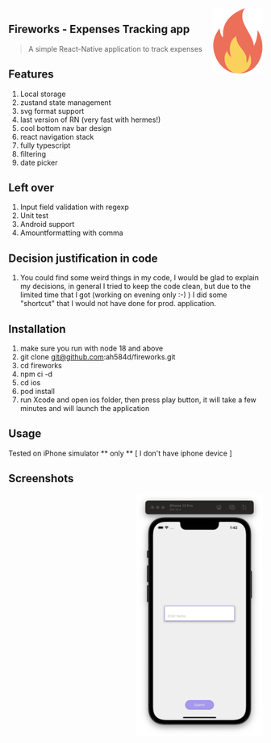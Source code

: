 <img src="pictures/fire.png" align="right" width="98" height="129" style="background-color:white;"/>

## Fireworks - Expenses Tracking app
> A simple React-Native application to track expenses

## Features

1. Local storage
2. zustand state management
3. svg format support
4. last version of RN (very fast with hermes!)
5. cool bottom nav bar design 
6. react navigation stack
7. fully typescript
8. filtering
9. date picker
 
## Left over

1. Input field validation with regexp
2. Unit test
3. Android support
4. Amountformatting with comma

## Decision justification in code
1. You could find some weird things in my code, I would be glad to explain my decisions, in general I tried to keep the code clean,
   but due to the limited time that I got (working on evening only :-) ) I did some "shortcut" that I would not have done for prod. application.

## Installation

1. make sure you run with node 18 and above
2. git clone git@github.com:ah584d/fireworks.git
3. cd fireworks
4. npm ci -d
5. cd ios
6. pod install
7. run Xcode and open ios folder, then press play button, it will take a few minutes and will launch the application

## Usage

Tested on iPhone simulator ** only ** [ I don't have iphone device ]

## Screenshots

<img src="pictures/screen1.jpg" align="right" width="250" height="480" style="background-color:white;"/>

  
